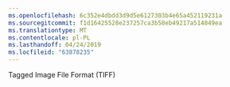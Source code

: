 ```yaml
---
ms.openlocfilehash: 6c352e4dbdd3d9d5e6127303b4e65a452119231a
ms.sourcegitcommit: f1d16425528e237257ca3b58eb49217a514849ea
ms.translationtype: MT
ms.contentlocale: pl-PL
ms.lasthandoff: 04/24/2019
ms.locfileid: "63878235"
---
```

Tagged Image File Format (TIFF)